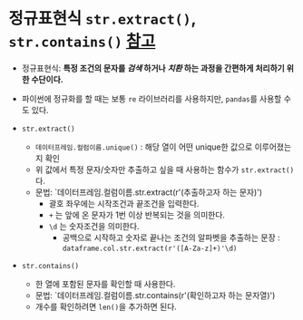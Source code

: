 # 정규표현식 `str.extract()`, `str.contains()` [참고](https://bio-info.tistory.com/21)

* 정규표현식: **특정 조건의 문자를 _검색_ 하거나 _치환_ 하는 과정을 간편하게 처리하기 위한 수단이다.**
* 파이썬에 정규화를 할 때는 보통 `re` 라이브러리를 사용하지만, `pandas`를 사용할 수도 있다.

* `str.extract()`
    * `데이터프레임.컬럼이름.unique()` : 해당 열이 어떤 unique한 값으로 이루어졌는지 확인
    * 위 값에서 특정 문자/숫자만 추출하고 싶을 때 사용하는 함수가 `str.extract()`다.
    * 문법: `데이터프레임.컬럼이름.str.extract(r'(추출하고자 하는 문자)')
        * 괄호 좌우에는 시작조건과 끝조건을 입력한다.
        * `+` 는 앞에 온 문자가 1번 이상 반복되는 것을 의미한다.
        * `\d` 는 숫자조건을 의미한다.
            * 공백으로 시작하고 숫자로 끝나는 조건의 알파벳을 추출하는 문장 : `dataframe.col.str.extract(r'([A-Za-z]+)'\d)`
* `str.contains()`
    * 한 열에 포함된 문자를 확인할 때 사용한다.
    * 문법: `데이터프레임.컬럼이름.str.contains(r'(확인하고자 하는 문자열)')
    * 개수를 확인하려면 `len()`을 추가하면 된다.